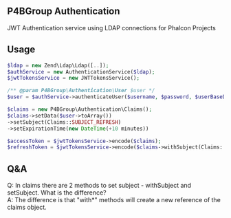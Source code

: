 P4BGroup Authentication
---

JWT Authentication service using LDAP connections for Phalcon Projects


Usage
--- 

```php
$ldap = new Zend\Ldap\Ldap([..]);
$authService = new AuthenticationService($ldap);
$jwtTokensService = new JWTTokensService();

/** @param P4BGroup\Authentication\User $user */
$user = $authService->authenticateUser($username, $password, $userBaseDn);

$claims = new P4BGroup\Authentication\Claims();
$claims->setData($user->toArray())
->setSubject(Claims::SUBJECT_REFRESH)
->setExpirationTime(new DateTime(+10 minutes))

$accessToken = $jwtTokensService->encode($claims);
$refreshToken = $jwtTokensService->encode($claims->withSubject(Claims::SUBJECT_REFRESH)->withExpirationTime(new DateTime("+1 hour"));
```

Q&A
---
Q: In claims there are 2 methods to set subject - withSubject and setSubject. What is the difference?  
A: The difference is that "with*" methods will create a new reference of the claims object.
